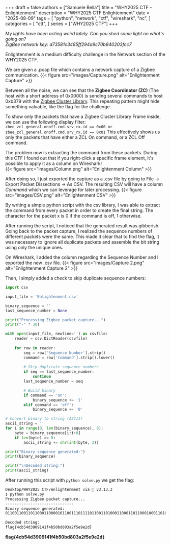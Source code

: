 +++
draft = false
authors = ["Samuele Bella"]
title = "WHY2025 CTF - Enlightenment"
description = "WHY2025 CTF Enlightenment"
date = "2025-08-09"
tags = [
    "python",
    "network",
    "ctf",
    "wireshark",
    "nc",
]
categories = [
    "ctf",
]
series = ["WHY2025 CTF"]
+++

*My lights have been acting weird lately. Can you shed some light on what's going on?  
ZigBee network key: d73581c3485ff294a9c70b840203fcc7*

Enlightenment is a medium difficulty challenge in the Network section of the WHY2025 CTF.

We are given a .pcap file which contains a network capture of a Zigbee communication.
{{< figure src="images/Capture.png" alt="Enlightenment Capture" >}}

Between all the noise, we can see that the **Zigbee Coordinator (ZC)** (The host with a short address of 0x0000) is sending several commands to host 0xb379 with the [Zigbee Cluster Library](https://docs.silabs.com/zigbee/8.2.1/zigbee-fundamentals/06-zigbee-cluster-library).
This repeating pattern might hide something valuable, like the flag for the challenge.

To show only the packets that have a Zigbee Cluster Library Frame inside, we can use the following display filter:
`zbee_zcl_general.onoff.cmd.srv_rx.id == 0x00 or zbee_zcl_general.onoff.cmd.srv_rx.id == 0x01`
This effectively shows us only the packets that have either a ZCL On command, or a ZCL Off command.

The problem now is extracting the command from these packets. During this CTF I found out that if you right-click a specific frame element, it's possible to apply it as a column on Wireshark!   
{{< figure src="images/Column.png" alt="Enlightenment Column" >}}

After doing so, I just exported the capture as a .csv file by going to File -> Export Packet Dissections -> As CSV.
The resulting CSV will have a column *Command* which we can leverage for later processing.
{{< figure src="images/CSV.png" alt="Enlightenment CSV" >}}

By writing a simple python script with the csv library, I was able to extract the command from every packet in order to create the final string.
The character for the packet x is 0 if the command is off, 1 otherwise.

After running the script, I noticed that the generated result was gibberish. Going back to the packet capture, I realized the sequence numbers of different packets were the same. This made it clear that to find the flag, it was necessary to ignore all duplicate packets and assemble the bit string using only the unique ones.

On Wireshark, I added the column regarding the Sequence Number and I exported the new .csv file.
{{< figure src="images/Capture 2.png" alt="Enlightenment Capture 2" >}}

Then, I simply added a check to skip duplicate sequence numbers: 
```python
import csv

input_file = 'Enlightenment.csv'

binary_sequence = ''
last_sequence_number = None

print("Processing Zigbee packet capture...")
print("-" * 30)

with open(input_file, newline='') as csvfile:
    reader = csv.DictReader(csvfile)
    
    for row in reader:
        seq = row['Sequence Number'].strip()
        command = row['Command'].strip().lower()
        
        # Skip duplicate sequence numbers
        if seq == last_sequence_number:
            continue
        last_sequence_number = seq

        # Build binary
        if command == 'on':
            binary_sequence += '1'
        elif command == 'off':
            binary_sequence += '0'

# Convert binary to string (ASCII)
ascii_string = ''
for i in range(0, len(binary_sequence), 8):
    byte = binary_sequence[i:i+8]
    if len(byte) == 8:
        ascii_string += chr(int(byte, 2))

print("Binary sequence generated:")
print(binary_sequence)

print("\nDecoded string:")
print(ascii_string)

```

After running this script with `python solve.py` we get the flag:
```bash
Desktop/WHY2025 CTF/enlightenment via 🐍 v3.13.3
❯ python solve.py
Processing Zigbee packet capture...
------------------------------
Binary sequence generated:
0110011001101100011000010110011101111011001101000110001101100010001101010011010001100100001100110011100100110000001110010011000100110100001100010110011000110100011000100011010100110000011000100110010000111000001100000011001101100001001100100110011000110101011001010011100101100101001100100110010001111101

Decoded string:
flag{4cb54d3909141f4b50bd803a2f5e9e2d}
```

**flag{4cb54d3909141f4b50bd803a2f5e9e2d}**